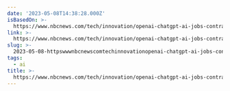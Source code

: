 ```yaml
---
date: '2023-05-08T14:38:28.000Z'
isBasedOn: >-
  https://www.nbcnews.com/tech/innovation/openai-chatgpt-ai-jobs-contractors-talk-shadow-workforce-powers-rcna81892
link: >-
  https://www.nbcnews.com/tech/innovation/openai-chatgpt-ai-jobs-contractors-talk-shadow-workforce-powers-rcna81892
slug: >-
  2023-05-08-httpswwwnbcnewscomtechinnovationopenai-chatgpt-ai-jobs-contractors-talk-shadow-workforce-powers-rcna81892
tags:
  - ai
title: >-
  https://www.nbcnews.com/tech/innovation/openai-chatgpt-ai-jobs-contractors-talk-shadow-workforce-powers-rcna81892
---
```


